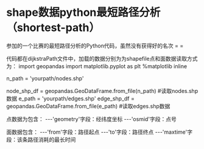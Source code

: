 # shape数据python最短路径分析（shortest-path）
参加的一个比赛的最短路径分析的Python代码，虽然没有获得好的名次 = =

代码都在dijkstraPath文件中，加载的数据分别为为shapefile点和面数据读取方式为：
import geopandas
import matplotlib.pyplot as plt
%matplotlib inline

n_path = 'yourpath/nodes.shp' 

node_shp_df = geopandas.GeoDataFrame.from_file(n_path) #读取nodes.shp数据                                                                                                                                                                                                         e_path = 'yourpath/edges.shp'
edge_shp_df = geopandas.GeoDataFrame.from_file(e_path) #读取edges.shp数据

点数据为包含：
---'geometry'字段：经纬度坐标
---'osmid'字段：点号

面数据包含：
---'from'字段：路径起点
---'to'字段：路径终点
---'maxtime'字段：该条路径消耗的最长时间


